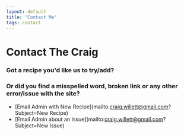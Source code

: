 ```yaml
---
layout: default
title: "Contact Me"
tags: contact
---
```

# Contact The Craig

### Got a recipe you'd like us to try/add?
### Or did you find a misspelled word, broken link or any other error/issue with the site?

* [Email Admin with New Recipe](mailto:craig.willett@gmail.com?Subject=New Recipe)
* [Email Admin about an Issue](mailto:craig.willett@gmail.com?Subject=New Issue)
